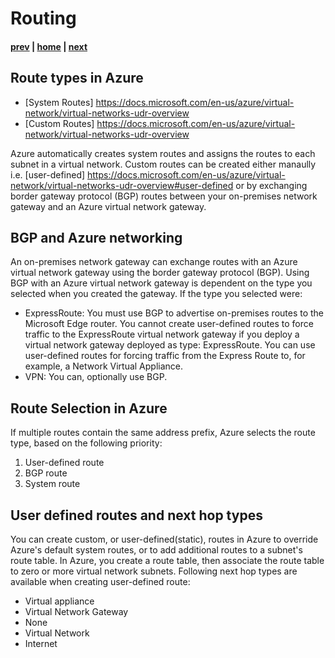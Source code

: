 # Routing

#### [prev](./connectivity.md) | [home](./welcome.md)  | [next](./security.md)

## Route types in Azure
* [System Routes] https://docs.microsoft.com/en-us/azure/virtual-network/virtual-networks-udr-overview
* [Custom Routes] https://docs.microsoft.com/en-us/azure/virtual-network/virtual-networks-udr-overview

Azure automatically creates system routes and assigns the routes to each subnet in a virtual network. 
Custom routes can be created either manaully i.e. [user-defined] https://docs.microsoft.com/en-us/azure/virtual-network/virtual-networks-udr-overview#user-defined or by exchanging border gateway protocol (BGP) routes between your on-premises network gateway and an Azure virtual network gateway.
## BGP and Azure networking
An on-premises network gateway can exchange routes with an Azure virtual network gateway using the border gateway protocol (BGP). Using BGP with an Azure virtual network gateway is dependent on the type you selected when you created the gateway. If the type you selected were:

* ExpressRoute: You must use BGP to advertise on-premises routes to the Microsoft Edge router. You cannot create user-defined routes to force traffic to the ExpressRoute virtual network gateway if you deploy a virtual network gateway deployed as type: ExpressRoute. You can use user-defined routes for forcing traffic from the Express Route to, for example, a Network Virtual Appliance.
* VPN: You can, optionally use BGP. 

## Route Selection in Azure

If multiple routes contain the same address prefix, Azure selects the route type, based on the following priority:

1. User-defined route
2. BGP route
3. System route

## User defined routes and next hop types
You can create custom, or user-defined(static), routes in Azure to override Azure's default system routes, or to add additional routes to a subnet's route table. In Azure, you create a route table, then associate the route table to zero or more virtual network subnets.
Following next hop types are available when creating user-defined route:
* Virtual appliance
* Virtual Network Gateway
* None
* Virtual Network
* Internet

